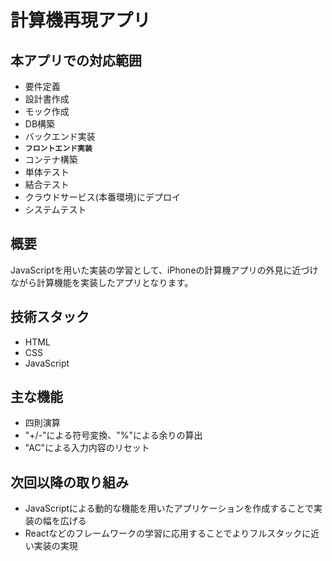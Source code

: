 # 計算機再現アプリ
## 本アプリでの対応範囲
- 要件定義
- 設計書作成
- モック作成
- DB構築
- バックエンド実装
- **`フロントエンド実装`**
- コンテナ構築
- 単体テスト
- 結合テスト
- クラウドサービス(本番環境)にデプロイ
- システムテスト
## 概要
JavaScriptを用いた実装の学習として、iPhoneの計算機アプリの外見に近づけながら計算機能を実装したアプリとなります。
## 技術スタック
- HTML
- CSS
- JavaScript
## 主な機能
- 四則演算
- "+/-"による符号変換、"%"による余りの算出
- "AC"による入力内容のリセット
## 次回以降の取り組み
- JavaScriptによる動的な機能を用いたアプリケーションを作成することで実装の幅を広げる
- Reactなどのフレームワークの学習に応用することでよりフルスタックに近い実装の実現